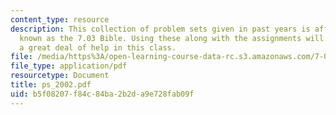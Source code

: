 ```yaml
---
content_type: resource
description: This collection of problem sets given in past years is affectionately
  known as the 7.03 Bible. Using these along with the assignments will give the student
  a great deal of help in this class.
file: /media/https%3A/open-learning-course-data-rc.s3.amazonaws.com/7-03-genetics-fall-2004/b5f08207f84c84ba2b2da9e728fab09f_ps_2002.pdf
file_type: application/pdf
resourcetype: Document
title: ps_2002.pdf
uid: b5f08207-f84c-84ba-2b2d-a9e728fab09f
---
```

